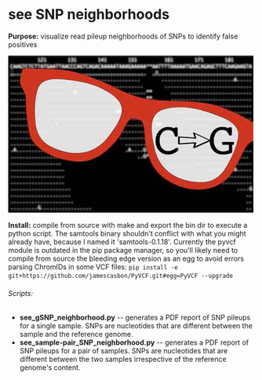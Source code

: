 # see SNP neighborhoods
**Purpose:** visualize read pileup neighborhoods of SNPs to identify false positives

![alt tag](https://github.com/chrisgulvik/images/raw/master/see-SNPs.jpg)

**Install:**
compile from source with make and export the bin dir to execute a python script. The samtools binary shouldn't conflict with what you might already have, because I named it 'samtools-0.1.18'. Currently the pyvcf module is outdated in the pip package manager, so you'll likely need to compile from source the bleeding edge version as an egg to avoid errors parsing ChromIDs in some VCF files: `pip install -e git+https://github.com/jamescasbon/PyVCF.git#egg=PyVCF --upgrade`


###### Scripts:
* **see_gSNP_neighborhood.py** -- generates a PDF report of SNP pileups for a single sample. SNPs are nucleotides that are different between the sample and the reference genome.
* **see_sample-pair_SNP_neighborhood.py** -- generates a PDF report of SNP pileups for a pair of samples. SNPs are nucleotides that are different between the two samples irrespective of the reference genome's content.
